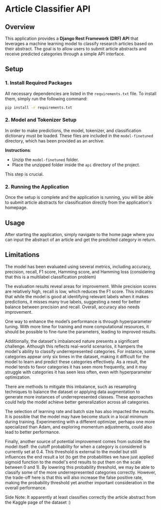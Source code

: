 # Article Classifier API

## Overview
This application provides a **Django Rest Framework (DRF) API** that leverages a machine learning model to classify research articles based on their abstract. The goal is to allow users to submit article abstracts and receive predicted categories through a simple API interface.

## Setup

### 1. Install Required Packages
All necessary dependencies are listed in the `requirements.txt` file. To install them, simply run the following command:
```bash
pip install -r requirements.txt
```
### 2. Model and Tokenizer Setup
In order to make predictions, the model, tokenizer, and classification dictionary must be loaded. These files are included in the `model-finetuned` directory, which has been provided as an archive.

**Instructions**:
- Unzip the `model-finetuned` folder.
- Place the unzipped folder inside the `api` directory of the project.
  
This step is crucial.

### 2. Running the Application
Once the setup is complete and the application is running, you will be able to submit article abstracts for classification directly from the application's homepage.

## Usage
After starting the application, simply navigate to the home page where you can input the abstract of an article and get the predicted category in return.

## Limitations

The model has been evaluated using several metrics, including accuracy, precision, recall, F1 score, Hamming score, and Hamming loss (considering that this is a multilabel classification problem)

The evaluation results reveal areas for improvement. While precision scores are relatively high, recall is low, which reduces the F1 score. This indicates that while the model is good at identifying relevant labels when it makes predictions, it misses many true labels, suggesting a need for better balance between precision and recall. Overall, accuracy also needs improvement.

One way to enhance the model’s performance is through hyperparameter tuning. With more time for training and more computational resources, it should be possible to fine-tune the parameters, leading to improved results. 

Additionally, the dataset's imbalanced nature presents a significant challenge. Although this reflects real-world scenarios, it hampers the model's ability to classify underrepresented categories. For instance, some categories appear only six times in the dataset, making it difficult for the model to learn and predict these categories effectively. As a result, the model tends to favor categories it has seen more frequently, and it may struggle with categories it has seen less often, even with hyperparameter optimization.

There are methods to mitigate this imbalance, such as resampling techniques to balance the dataset or applying data augmentation to generate more instances of underrepresented classes. These approaches could help the model achieve better generalization across all categories.

The selection of learning rate and batch size has also impacted the results. It is possible that the model may have become stuck in a local minimum during training. Experimenting with a different optimizer, perhaps one more specialized than Adam, and exploring momentum adjustments, could also lead to better performance.

Finally, another source of potential improvement comes from outside the model itself: the cutoff probability for when a category is considered is currently set at 0.4. This threshold is external to the model but still influences the end result a lot (to get the probabilities we have just applied sigmoid function to the model's end results to put them on the scale between 0 and 1). By lowering this probability threshold, we may be able to classify some of the more underrepresented categories correctly. However, the trade-off here is that this will also increase the false positive rate, making the probability threshold yet another important consideration in the overall performance.

Side Note: It apparently at least classifies correctly the article abstract from the Kaggle page of the dataset :) 

